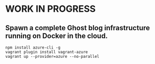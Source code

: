# WORK IN PROGRESS
## Spawn a complete Ghost blog infrastructure running on Docker in the cloud.
```
npm install azure-cli -g
vagrant plugin install vagrant-azure
vagrant up --provider=azure --no-parallel
```
